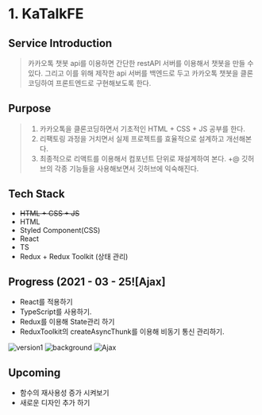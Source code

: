 # 1. KaTalkFE

## Service Introduction

>카카오톡 챗봇 api를 이용하면 간단한 restAPI 서버를 이용해서 챗봇을 만들 수 있다.
>그리고 이를 위해 제작한 api 서버를 백엔드로 두고 카카오톡 챗봇을 클론코딩하여 프론트엔드로 구현해보도록 한다.

## Purpose

> 1. 카카오톡을 클론코딩하면서 기초적인 HTML + CSS + JS 공부를 한다.
> 2. 리팩토링 과정을 거치면서 실제 프로젝트를 효율적으로 설계하고 개선해본다.
> 3. 최종적으로 리액트를 이용해서 컴포넌트 단위로 재설계하여 본다.
> +@ 깃허브의 각종 기능들을 사용해보면서 깃허브에 익숙해진다.


## Tech Stack

- ~~HTML + CSS + JS~~
- HTML
- Styled Component(CSS)
- React
- TS
- Redux + Redux Toolkit (상태 관리)

## Progress (2021 - 03 - 25![Ajax]

- React를 적용하기
- TypeScript를 사용하기.
- Redux를 이용해 State관리 하기
- ReduxToolkit의 createAsyncThunk를 이용해 비동기 통신 관리하기.

![version1](https://user-images.githubusercontent.com/40790219/112468665-e4a6e900-8dab-11eb-8fc6-3c0422d6d22b.gif)
![background](https://user-images.githubusercontent.com/40790219/112468676-e83a7000-8dab-11eb-9ff6-73310482cd26.gif)
![Ajax](https://user-images.githubusercontent.com/40790219/112468632-da84ea80-8dab-11eb-9b3f-92189366e369.gif)


## Upcoming

- 함수의 재사용성 증가 시켜보기
- 새로운 디자인 추가 하기



